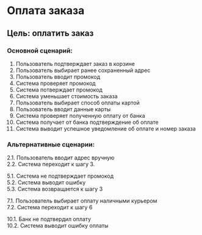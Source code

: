 # Оплата заказа
## Цель: оплатить заказ

### Основной сценарий:
1. Пользователь подтверждает заказ в корзине 
2. Пользователь выбирает ранее сохраненный адрес
3. Пользователь вводит промокод
4. Система проверяет промокод
5. Система потверждает промокод
6. Система уменьшает стоимость заказа
7. Пользователь выбирает способ оплаты картой
8. Пользователь вводит данные карты 
9. Система проверяет полученную оплату от банка
10. Система получает от банка подтверждение об оплате
11. Система выводит успешное уведомление об оплате и номер заказа

### Альтернативные сценарии:
2.1. Пользователь вводит адрес вручную\
2.2. Система переходит к шагу 3.


5.1. Система не подтверждает промокод\
5.2. Система выводит ошибку\
5.3. Система возвращается к шагу 3


7.1. Пользователь выбирает оплату наличными курьером\
7.2. Система переходит к шагу 6


10.1. Банк не подтвердил оплату\
10.2. Система выводит ошибку оплаты
